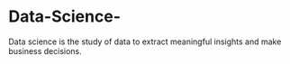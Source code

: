 # Data-Science-
Data science is the study of data to extract meaningful insights and make business decisions. 
